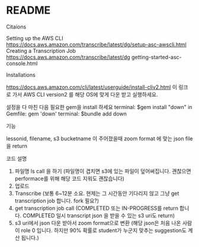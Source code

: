 # README

Citaions

Setting up the AWS CLI
https://docs.aws.amazon.com/transcribe/latest/dg/setup-asc-awscli.html
Creating a Transcription Job
https://docs.aws.amazon.com/transcribe/latest/dg getting-started-asc-console.html

Installations

https://docs.aws.amazon.com/cli/latest/userguide/install-cliv2.html
이 링크로 가서 AWS CLI version2 를 해당 OS에 맞게 다운 받고 실행하세요.

설정을 다 마친 다음 필요한 gem을 install 하세요
terminal: $gem install "down"
in Gemfile: gem 'down'
terminal: $bundle add down

기능

lessonid, filename, s3 bucketname 이 주어졌을때 zoom format 에 맞는 json file을 return

코드 설명

1. 파일명 ls call 을 하기 (파일명이 겹치면 s3에 있는 파일이 덮어쎠집니다. 괜찮으면 performace를 위해 해당 코드 지워도 괜찮습니다)
2. 업로드
3. Transcribe (보통 6~12분 소요. 현제는 그 시간동안 기다리지 않고 그냥 get transcription job 합니다. fork 필요?)
4. get transcription job call (COMPLETED 또는 IN-PROGRESS를 return 합니다. COMPLETED 일시 transcript json 을 받을 수 있는 s3 uri도 return)
5. s3 uri에서 json 다운 받아서 zoom format으로 변환 (해당 json은 처음 나온 사람이 role 0 입니다. 하지만 90% 확률로 student가 누군지 맞추는 suggestion도 계산 됩니다.)
